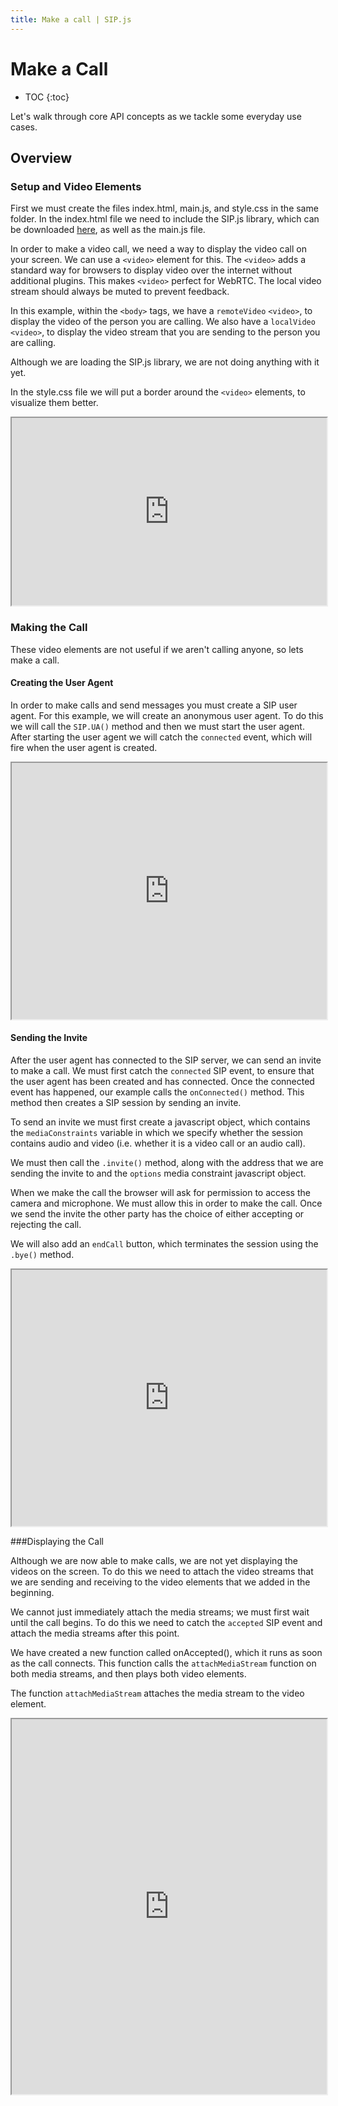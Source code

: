 ```yaml
---
title: Make a call | SIP.js
---
```


# Make a Call

* TOC
{:toc}

Let's walk through core API concepts as we tackle some everyday use cases.

## Overview

### Setup and Video Elements

First we must create the files index.html, main.js, and style.css in the same folder.  In the index.html file we need to include the SIP.js library, which can be downloaded [here](/download/), as well as the main.js file.  

In order to make a video call, we need a way to display the video call on your screen.  We can use a `<video>` element for this.  The `<video>` adds a standard way for browsers to display video over the internet without additional plugins. This makes `<video>` perfect for WebRTC. The local video stream should always be muted to prevent feedback.

In this example, within the `<body>` tags, we have a `remoteVideo` `<video>`, to display the video of the person you are calling.  We also have a `localVideo` `<video>`, to display the video stream that you are sending to the person you are calling.  

Although we are loading the SIP.js library, we are not doing anything with it yet.

In the style.css file we will put a border around the `<video>` elements, to visualize them better.

<iframe
  style="width: 100%; height: 300px"
  src="http://jsfiddle.net/mgc2e/11/embedded/html,js,css,result/">
</iframe>

### Making the Call

These video elements are not useful if we aren't calling anyone, so lets make a call.

#### Creating the User Agent

In order to make calls and send messages you must create a SIP user agent.  For this example, we will create an anonymous user agent.  To do this we will call the `SIP.UA()` method and then we must start the user agent. After starting the user agent we will catch the `connected` event, which will fire when the user agent is created.

<iframe
  style="width: 100%; height: 410px"
  src="http://jsfiddle.net/4m7dc/11/embedded/js,html,css,result/">
</iframe>


#### Sending the Invite


After the user agent has connected to the SIP server, we can send an invite to make a call.  We must first catch the `connected` SIP event, to ensure that the user agent has been created and has connected.  Once the connected event has happened, our example calls the `onConnected()` method.  This method then creates a SIP session by sending an invite.

To send an invite we must first create a javascript object, which contains the `mediaConstraints` variable in which we specify whether the session contains audio and video (i.e. whether it is a video call or an audio call).  

We must then call the `.invite()` method, along with the address that we are sending the invite to and the `options` media constraint javascript object.

When we make the call the browser will ask for permission to access the camera and microphone.  We must allow this in order to make the call.  Once we send the invite the other party has the choice of either accepting or rejecting the call.  

We will also add an `endCall` button, which terminates the session using the `.bye()` method.

<iframe
  style="width: 100%; height: 410px"
  src="http://jsfiddle.net/T4Kv2/17/embedded/js,html,css,result/">
</iframe>


###Displaying the Call

Although we are now able to make calls, we are not yet displaying the videos on the screen.  To do this we need to attach the video streams that we are sending and receiving to the video elements that we added in the beginning.  

We cannot just immediately attach the media streams; we must first wait until the call begins.  To do this we need to catch the `accepted` SIP event and attach the media streams after this point.  

We have created a new function called onAccepted(), which it runs as soon as the call connects.  This function calls the `attachMediaStream` function on both media streams, and then plays both video elements.

The function `attachMediaStream` attaches the media stream to the video element.

<iframe
  style="width: 100%; height: 600px"
  src="http://jsfiddle.net/qWmG7/20/embedded/js,html,css,result/">
</iframe>







